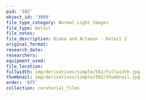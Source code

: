 ```yaml
---
pid: '502'
object_id: '3809'
file_type_category: Normal Light Images
file_type: Detail
file_notes:
file_description: Diana and Actaeon - Detail 2
original_format:
research_date:
researchers:
equipment_used:
file_location:
fullwidth: img/derivatives/simple/502/fullwidth.jpg
thumbnail: img/derivatives/simple/502/thumbnail.jpg
order: '075'
collection: curatorial_files
---
```

